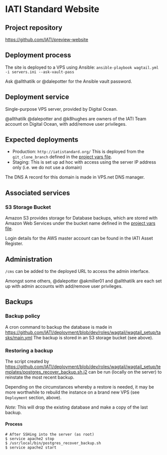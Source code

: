 # IATI Standard Website

## Project repository

https://github.com/IATI/preview-website


## Deployment process

The site is deployed to a VPS using Ansible:
`ansible-playbook wagtail.yml -i servers.ini --ask-vault-pass`

Ask @allthatilk or @dalepotter for the Ansible vault password.


## Deployment service

Single-purpose VPS server, provided by Digital Ocean.

@allthatilk @dalepotter and @k8hughes are owners of the IATI Team account on Digital Ocean, with add/remove user privileges.


## Expected deployments

- Production: `http://iatistandard.org/`
This is deployed from the `git_clone_branch` defined in the [project vars file]( https://github.com/IATI/deployment/blob/dev/roles/wagtail/wagtail_setup/vars/main.yml).
- Staging: This is set up ad hoc with access using the server IP address only (i.e. we do not use a domain)

The DNS A record for this domain is made in VPS.net DNS manager.


## Associated services

### S3 Storage Bucket

Amazon S3 provides storage for Database backups, which are stored with Amazon Web Services under the bucket name defined in the [project vars file]( https://github.com/IATI/deployment/blob/dev/roles/wagtail/wagtail_setup/vars/main.yml).

Login details for the AWS master account can be found in the IATI Asset Register.


## Administration

`/cms` can be added to the deployed URL to access the admin interface.

Amongst some others, @dalepotter @akmiller01 and @allthatilk are each set up with admin accounts with add/remove user privileges.


## Backups

### Backup policy

A cron command to backup the database is made in https://github.com/IATI/deployment/blob/dev/roles/wagtail/wagtail_setup/tasks/main.yml The backup is stored in an S3 storage bucket (see above).


### Restoring a backup

The script created by https://github.com/IATI/deployment/blob/dev/roles/wagtail/wagtail_setup/templates/postgres_recover_backup.sh.j2 can be run (locally on the server) to reinstate the most recent backup.

Depending on the circumstances whereby a restore is needed, it may be more worthwhile to rebuild the instance on a brand new VPS (see `Deployment` section, above).

*Note:* This will drop the existing database and make a copy of the last backup.

#### Process

```
# After SSHing into the server (as root)
$ service apache2 stop
$ /usr/local/bin/postgres_recover_backup.sh
$ service apache2 start
```
